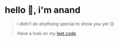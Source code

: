 # hello 👋, i'm anand
>i didn't do anythong special to show you yet 😉
>
> Have a look on my [leet code](https://leetcode.com/anandPasupuleti)
